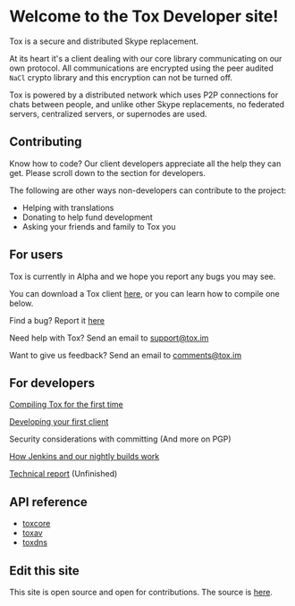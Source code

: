 Welcome to the Tox Developer site!
==================================

Tox is a secure and distributed Skype replacement.

At its heart it's a client dealing with our core library communicating
on our own protocol. All communications are encrypted using the peer
audited `NaCl` crypto library and this encryption can not be turned off.

Tox is powered by a distributed network which uses P2P connections for
chats between people, and unlike other Skype replacements, no federated
servers, centralized servers, or supernodes are used.

Contributing
------------

Know how to code? Our client developers appreciate all the help they can
get. Please scroll down to the section for developers.

The following are other ways non-developers can contribute to the
project:

-   Helping with translations
-   Donating to help fund development
-   Asking your friends and family to Tox you

For users
---------

Tox is currently in Alpha and we hope you report any bugs you may see.

You can download a Tox client [here](https://wiki.tox.im/Binaries), or
you can learn how to compile one below.

Find a bug? Report it [here](https://support.tox.im)

Need help with Tox? Send an email to <support@tox.im>

Want to give us feedback? Send an email to <comments@tox.im>

For developers
--------------

[Compiling Tox for the first time](compiling.html)

[Developing your first client](dev.html)

Security considerations with committing (And more on PGP)

[How Jenkins and our nightly builds work](jenkins.html)

[Technical report](https://tox.im/tox.pdf) (Unfinished)

API reference
-------------

-   [toxcore](https://libtoxcore.so/api/tox_8h.html)
-   [toxav](https://libtoxcore.so/api/toxav_8h.html)
-   [toxdns](https://libtoxcore.so/api/toxdns_8h.html)

Edit this site
--------------

This site is open source and open for contributions. The source is
[here](https://github.com/Tox/Tox-Docs).
